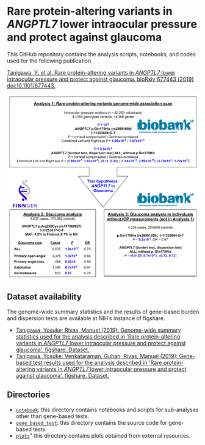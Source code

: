 # Rare protein-altering variants in _ANGPTL7_ lower intraocular pressure and protect against glaucoma

This GitHub repository contains the analysis scripts, notebooks, and codes used for the following publication.

[Tanigawa, Y. et al. Rare protein-altering variants in _ANGPTL7_ lower intraocular pressure and protect against glaucoma. bioRxiv 677443 (2019) doi:10.1101/677443.](https://doi.org/10.1101/677443)

![Fig 1](/plots/Fig1/Fig1.png)

## Dataset availability

The genome-wide summary statistics and the results of gene-based burden and dispersion tests are available at NIH’s instance of figshare.

- [Tanigawa, Yosuke; Rivas, Manuel (2019): Genome-wide summary statistics used for the analysis described in 'Rare protein-altering variants in _ANGPTL7_ lower intraocular pressure and protect against glaucoma'. figshare. Dataset.](https://doi.org/10.35092/yhjc.11368022)
- [Tanigawa, Yosuke; Venkataraman, Guhan; Rivas, Manuel (2019): Gene-based test results used for the analysis described in 'Rare protein-altering variants in _ANGPTL7_ lower intraocular pressure and protect against glaucoma'. figshare. Dataset.](https://doi.org/10.35092/yhjc.11369166)

## Directories

- [`notebook`](https://github.com/rivas-lab/ANGPTL7/tree/master/notebook): this directory contains notebooks and scripts for sub-analyses other than gene-based tests.
- [`gene_based_test`](https://github.com/rivas-lab/ANGPTL7/tree/master/gene_based_test): this directory contains the source code for gene-based tests.
- [`plots`](https://github.com/rivas-lab/ANGPTL7/tree/master/plots)" this directory contains plots obtained from external resources.
